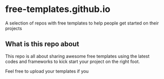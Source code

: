 # free-templates.github.io
A selection of repos with free templates to help people get started on their projects

## What is this repo about
This repo is all about sharing awesome free templates using the latest codes and frameworks to kick start your project on the right foot.

Feel free to upload your templates if you 

